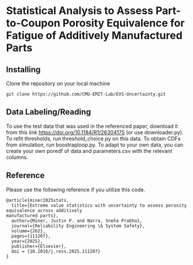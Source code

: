 # Statistical Analysis to Assess Part-to-Coupon Porosity Equivalence for Fatigue of Additively Manufactured Parts

## Installing

Clone the repository on your local machine
```shell
git clone https://github.com/CMU-EMIT-Lab/EVS-Uncertainty.git
```

## Data Labeling/Reading

To use the test data that was used in the referenced paper, download it from this link https://doi.org/10.1184/R1/26304175 (or use downloader.py). To refit thresholds, run threshold_choice.py on this data. To obtain CDFs from simulation, run boostraploop.py. To adapt to your own data, you can create your own poredf of data and parameters.csv with the relevant columns.


## Reference

Please use the following reference if you utilize this code.

```
@article{miner2025stats,
  title={Extreme value statistics with uncertainty to assess porosity equivalence across additively
manufactured parts},
  author={Miner, Justin P. and Narra, Sneha Prabha},
  journal={Reliability Engineering \& System Safety},
  volume={262},
  pages={111207},
  year={2025},
  publisher={Elsevier},
  doi = {10.1016/j.ress.2025.111207}
}
